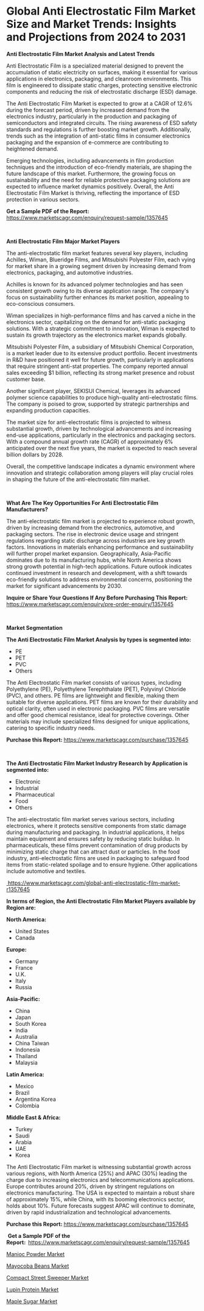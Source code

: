 <p><h1>Global Anti Electrostatic Film Market Size and Market Trends: Insights and Projections from 2024 to 2031</h1></p><p><strong>Anti Electrostatic Film Market Analysis and Latest Trends</strong></p>
<p><p>Anti Electrostatic Film is a specialized material designed to prevent the accumulation of static electricity on surfaces, making it essential for various applications in electronics, packaging, and cleanroom environments. This film is engineered to dissipate static charges, protecting sensitive electronic components and reducing the risk of electrostatic discharge (ESD) damage.</p><p>The Anti Electrostatic Film Market is expected to grow at a CAGR of 12.6% during the forecast period, driven by increased demand from the electronics industry, particularly in the production and packaging of semiconductors and integrated circuits. The rising awareness of ESD safety standards and regulations is further boosting market growth. Additionally, trends such as the integration of anti-static films in consumer electronics packaging and the expansion of e-commerce are contributing to heightened demand.</p><p>Emerging technologies, including advancements in film production techniques and the introduction of eco-friendly materials, are shaping the future landscape of this market. Furthermore, the growing focus on sustainability and the need for reliable protective packaging solutions are expected to influence market dynamics positively. Overall, the Anti Electrostatic Film Market is thriving, reflecting the importance of ESD protection in various sectors.</p></p>
<p><strong>Get a Sample PDF of the Report:&nbsp;</strong> <a href="https://www.marketscagr.com/enquiry/request-sample/1357645?utm_campaign=1556&utm_medium=2&utm_source=Github&utm_content=ia&utm_term=18102024&utm_id=anti-electrostatic-film">https://www.marketscagr.com/enquiry/request-sample/1357645</a></p>
<p>&nbsp;</p>
<p><strong>Anti Electrostatic Film Major Market Players</strong></p>
<p><p>The anti-electrostatic film market features several key players, including Achilles, Wiman, Blueridge Films, and Mitsubishi Polyester Film, each vying for market share in a growing segment driven by increasing demand from electronics, packaging, and automotive industries.</p><p>Achilles is known for its advanced polymer technologies and has seen consistent growth owing to its diverse application range. The company's focus on sustainability further enhances its market position, appealing to eco-conscious consumers. </p><p>Wiman specializes in high-performance films and has carved a niche in the electronics sector, capitalizing on the demand for anti-static packaging solutions. With a strategic commitment to innovation, Wiman is expected to sustain its growth trajectory as the electronics market expands globally.</p><p>Mitsubishi Polyester Film, a subsidiary of Mitsubishi Chemical Corporation, is a market leader due to its extensive product portfolio. Recent investments in R&D have positioned it well for future growth, particularly in applications that require stringent anti-stat properties. The company reported annual sales exceeding $1 billion, reflecting its strong market presence and robust customer base.</p><p>Another significant player, SEKISUI Chemical, leverages its advanced polymer science capabilities to produce high-quality anti-electrostatic films. The company is poised to grow, supported by strategic partnerships and expanding production capacities.</p><p>The market size for anti-electrostatic films is projected to witness substantial growth, driven by technological advancements and increasing end-use applications, particularly in the electronics and packaging sectors. With a compound annual growth rate (CAGR) of approximately 6% anticipated over the next five years, the market is expected to reach several billion dollars by 2028.</p><p>Overall, the competitive landscape indicates a dynamic environment where innovation and strategic collaboration among players will play crucial roles in shaping the future of the anti-electrostatic film market.</p></p>
<p>&nbsp;</p>
<p><strong>What Are The Key Opportunities For Anti Electrostatic Film Manufacturers?</strong></p>
<p><p>The anti-electrostatic film market is projected to experience robust growth, driven by increasing demand from the electronics, automotive, and packaging sectors. The rise in electronic device usage and stringent regulations regarding static discharge across industries are key growth factors. Innovations in materials enhancing performance and sustainability will further propel market expansion. Geographically, Asia-Pacific dominates due to its manufacturing hubs, while North America shows strong growth potential in high-tech applications. Future outlook indicates continued investment in research and development, with a shift towards eco-friendly solutions to address environmental concerns, positioning the market for significant advancements by 2030.</p></p>
<p><strong>Inquire or Share Your Questions If Any Before Purchasing This Report:</strong> <a href="https://www.marketscagr.com/enquiry/pre-order-enquiry/1357645?utm_campaign=1556&utm_medium=2&utm_source=Github&utm_content=ia&utm_term=18102024&utm_id=anti-electrostatic-film">https://www.marketscagr.com/enquiry/pre-order-enquiry/1357645</a></p>
<p>&nbsp;</p>
<p><strong>Market Segmentation</strong></p>
<p><strong>The Anti Electrostatic Film Market Analysis by types is segmented into:</strong></p>
<p><ul><li>PE</li><li>PET</li><li>PVC</li><li>Others</li></ul></p>
<p><p>The Anti Electrostatic Film market consists of various types, including Polyethylene (PE), Polyethylene Terephthalate (PET), Polyvinyl Chloride (PVC), and others. PE films are lightweight and flexible, making them suitable for diverse applications. PET films are known for their durability and optical clarity, often used in electronic packaging. PVC films are versatile and offer good chemical resistance, ideal for protective coverings. Other materials may include specialized films designed for unique applications, catering to specific industry needs.</p></p>
<p><strong>Purchase this Report:&nbsp;</strong><a href="https://www.marketscagr.com/purchase/1357645?utm_campaign=1556&utm_medium=2&utm_source=Github&utm_content=ia&utm_term=18102024&utm_id=anti-electrostatic-film">https://www.marketscagr.com/purchase/1357645</a></p>
<p>&nbsp;</p>
<p><strong>The Anti Electrostatic Film Market Industry Research by Application is segmented into:</strong></p>
<p><ul><li>Electronic</li><li>Industrial</li><li>Pharmaceutical</li><li>Food</li><li>Others</li></ul></p>
<p><p>The anti-electrostatic film market serves various sectors, including electronics, where it protects sensitive components from static damage during manufacturing and packaging. In industrial applications, it helps maintain equipment and ensures safety by reducing static buildup. In pharmaceuticals, these films prevent contamination of drug products by minimizing static charge that can attract dust or particles. In the food industry, anti-electrostatic films are used in packaging to safeguard food items from static-related spoilage and to ensure hygiene. Other applications include automotive and textiles.</p></p>
<p><a href="https://www.marketscagr.com/global-anti-electrostatic-film-market-r1357645?utm_campaign=1556&utm_medium=2&utm_source=Github&utm_content=ia&utm_term=18102024&utm_id=anti-electrostatic-film">&nbsp;https://www.marketscagr.com/global-anti-electrostatic-film-market-r1357645</a></p>
<p><strong>In terms of Region, the Anti Electrostatic Film Market Players available by Region are:</strong></p>
<p>
    <p> <strong> North America: </strong>
        <ul>
            <li>United States</li>
            <li>Canada</li>
        </ul>
        </p> 
    <p> <strong> Europe: </strong>
        <ul>
            <li>Germany</li>
            <li>France</li>
            <li>U.K.</li>
            <li>Italy</li>
            <li>Russia</li>
        </ul>
        </p> 
    <p> <strong> Asia-Pacific: </strong>
        <ul>
            <li>China</li>
            <li>Japan</li>
            <li>South Korea</li>
            <li>India</li>
            <li>Australia</li>
            <li>China Taiwan</li>
            <li>Indonesia</li>
            <li>Thailand</li>
            <li>Malaysia</li>
        </ul>
        </p> 
    <p> <strong> Latin America: </strong>
        <ul>
            <li>Mexico</li>
            <li>Brazil</li>
            <li>Argentina Korea</li>
            <li>Colombia</li>
        </ul>
        </p> 
    <p> <strong> Middle East & Africa: </strong>
        <ul>
            <li>Turkey</li>
            <li>Saudi</li>
            <li>Arabia</li>
            <li>UAE</li>
            <li>Korea</li>
        </ul>
    </p>
    </p>
<p><p>The Anti Electrostatic Film market is witnessing substantial growth across various regions, with North America (25%) and APAC (30%) leading the charge due to increasing electronics and telecommunications applications. Europe contributes around 20%, driven by stringent regulations on electronics manufacturing. The USA is expected to maintain a robust share of approximately 15%, while China, with its booming electronics sector, holds about 10%. Future forecasts suggest APAC will continue to dominate, driven by rapid industrialization and technological advancements.</p></p>
<p><strong>Purchase this Report: </strong><a href="https://www.marketscagr.com/purchase/1357645?utm_campaign=1556&utm_medium=2&utm_source=Github&utm_content=ia&utm_term=18102024&utm_id=anti-electrostatic-film">https://www.marketscagr.com/purchase/1357645</a></p>
<p>&nbsp;<strong>Get a Sample PDF of the Report:&nbsp;&nbsp;</strong><a href="https://www.marketscagr.com/enquiry/request-sample/1357645?utm_campaign=1556&utm_medium=2&utm_source=Github&utm_content=ia&utm_term=18102024&utm_id=anti-electrostatic-film">https://www.marketscagr.com/enquiry/request-sample/1357645</a></p>
<p><strong></strong></p>
<p><p><a href="https://www.linkedin.com/pulse/mapping-manioc-powder-market-trends-challenges-breakthroughs-btfxc?utm_campaign=1556&utm_medium=2&utm_source=Github&utm_content=ia&utm_term=18102024&utm_id=anti-electrostatic-film">Manioc Powder Market</a></p><p><a href="https://www.linkedin.com/pulse/evolution-mayocoba-beans-market-key-shifts-from-2024-2031-mcptc?utm_campaign=1556&utm_medium=2&utm_source=Github&utm_content=ia&utm_term=18102024&utm_id=anti-electrostatic-film">Mayocoba Beans Market</a></p><p><a href="https://issuu.com/reportprime-2/docs/compact-street-sweeper-market-size-_bb7417e7509187?utm_campaign=1556&utm_medium=2&utm_source=Github&utm_content=ia&utm_term=18102024&utm_id=anti-electrostatic-film">Compact Street Sweeper Market</a></p><p><a href="https://www.linkedin.com/pulse/lupin-protein-market-outlook-complete-industry-analysis-fp8we?utm_campaign=1556&utm_medium=2&utm_source=Github&utm_content=ia&utm_term=18102024&utm_id=anti-electrostatic-film">Lupin Protein Market</a></p><p><a href="https://www.linkedin.com/pulse/global-maple-sugar-market-analysis-trends-forecasts-wmvfc?utm_campaign=1556&utm_medium=2&utm_source=Github&utm_content=ia&utm_term=18102024&utm_id=anti-electrostatic-film">Maple Sugar Market</a></p></p>